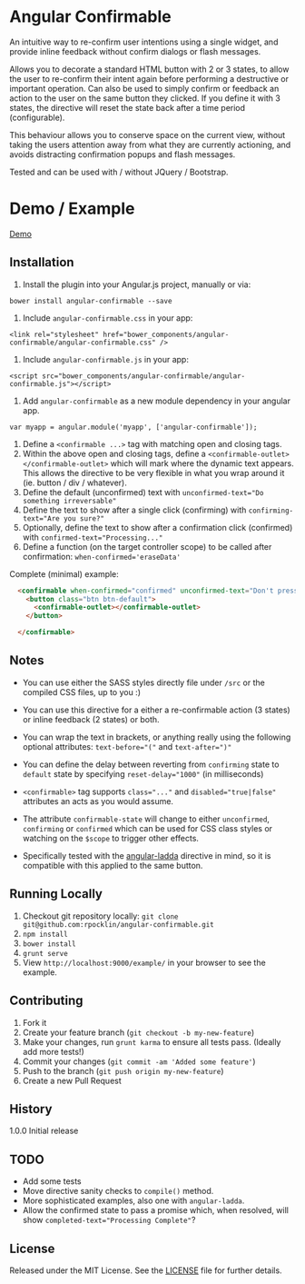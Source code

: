# Angular Confirmable

An intuitive way to re-confirm user intentions using a single widget, and provide inline feedback without
confirm dialogs or flash messages.

Allows you to decorate a standard HTML button with 2 or 3 states, to allow the user to re-confirm their
intent again before performing a destructive or important operation.  Can also be used to simply confirm or
feedback an action to the user on the same button they clicked.  If you define it with 3 states, the directive
will reset the state back after a time period (configurable).

This behaviour allows you to conserve space on the current view, without taking the users attention away from
what they are currently actioning, and avoids distracting confirmation popups and flash messages.

Tested and can be used with / without JQuery / Bootstrap.


# Demo / Example

[Demo](http://rpocklin.github.io/angular-confirmable/example/index.html)


## Installation

1. Install the plugin into your Angular.js project, manually or via:

  `bower install angular-confirmable --save`

1. Include `angular-confirmable.css` in your app:

  `<link rel="stylesheet" href="bower_components/angular-confirmable/angular-confirmable.css" />`

1. Include `angular-confirmable.js` in your app:

  `<script src="bower_components/angular-confirmable/angular-confirmable.js"></script>`

1. Add `angular-confirmable` as a new module dependency in your angular app.

  `var myapp = angular.module('myapp', ['angular-confirmable']);`

1. Define a `<confirmable ...>` tag with matching open and closing tags.
1. Within the above open and closing tags, define a `<confirmable-outlet></confirmable-outlet>` which will mark
   where the dynamic text appears.  This allows the directive to be very flexible in what you wrap around it (ie. button / div / whatever).
1. Define the default (unconfirmed) text with `unconfirmed-text="Do something irreversable"`
1. Define the text to show after a single click (confirming) with `confirming-text="Are you sure?"`
1. Optionally, define the text to show after a confirmation click (confirmed) with `confirmed-text="Processing..."`
1. Define a function (on the target controller scope) to be called after confirmation: `when-confirmed='eraseData'`

Complete (minimal) example:

```html
  <confirmable when-confirmed="confirmed" unconfirmed-text="Don't press this button" confirming-text="Please don't click me again!">
    <button class="btn btn-default">
      <confirmable-outlet></confirmable-outlet>
    </button>

  </confirmable>
```


## Notes

- You can use either the SASS styles directly file under `/src` or the compiled CSS files, up to you :)
- You can use this directive for a either a re-confirmable action (3 states) or inline feedback (2 states) or both.
- You can wrap the text in brackets, or anything really using the following optional attributes: `text-before="("` and `text-after=")"`
- You can define the delay between reverting from `confirming` state to `default` state by specifying `reset-delay="1000"` (in milliseconds)
- `<confirmable>` tag supports `class="..."` and `disabled="true|false"` attributes an acts as you would assume.
- The attribute `confirmable-state` will change to either `unconfirmed`, `confirming` or `confirmed` which can be used
  for CSS class styles or watching on the `$scope` to trigger other effects.

- Specifically tested with the [angular-ladda](https://github.com/remotty/angular-ladda) directive in mind,
  so it is compatible with this applied to the same button.


## Running Locally

1. Checkout git repository locally: `git clone git@github.com:rpocklin/angular-confirmable.git`
1. `npm install`
1. `bower install`
1. `grunt serve`
1. View `http://localhost:9000/example/` in your browser to see the example.


## Contributing

1. Fork it
2. Create your feature branch (`git checkout -b my-new-feature`)
3. Make your changes, run `grunt karma` to ensure all tests pass.  (Ideally add more tests!)
3. Commit your changes (`git commit -am 'Added some feature'`)
4. Push to the branch (`git push origin my-new-feature`)
5. Create a new Pull Request


## History

1.0.0 Initial release


## TODO

- Add some tests
- Move directive sanity checks to `compile()` method.
- More sophisticated examples, also one with `angular-ladda`.
- Allow the confirmed state to pass a promise which, when resolved, will show `completed-text="Processing Complete"`?

## License

Released under the MIT License. See the [LICENSE][license] file for further details.

[license]: https://github.com/rpocklin/angular-confirmable/blob/master/LICENSE

